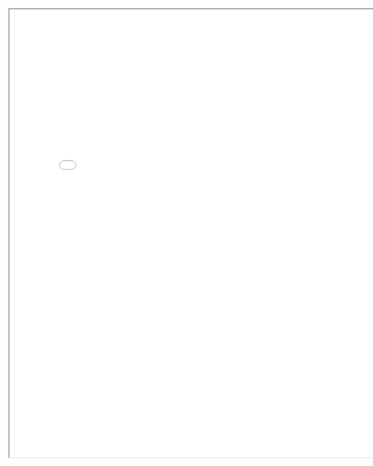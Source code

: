 <iframe class="pdf" src="/assets/pdfs/wizard-zine-compressed.pdf" width="800" height="900"> </iframe>